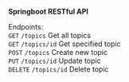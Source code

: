**Springboot RESTful API**

Endpoints:  
`GET` `/topics` Get all topics  
`GET` `/topics/id` Get specified topic  
`POST` `/topics` Create new topic  
`PUT` `/topics/id` Update topic  
`DELETE` `/topics/id` Delete topic  
